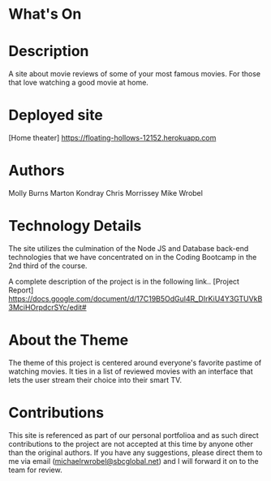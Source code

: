 # What's On

# Description

A site about movie reviews of some of your most famous movies.  For those that love watching a good movie at home.

# Deployed site

[Home theater]
https://floating-hollows-12152.herokuapp.com

# Authors

Molly Burns
Marton Kondray
Chris Morrissey
Mike Wrobel

# Technology Details

The site utilizes the culmination of the Node JS and Database back-end technologies that we have concentrated on in the Coding Bootcamp in the 2nd third of the course.

A complete description of the project is in the following link..
[Project Report]
https://docs.google.com/document/d/17C19B5OdGul4R_DIrKiU4Y3GTUVkB3MciHOrpdcrSYc/edit#

# About the Theme

The theme of this project is centered around everyone's favorite pastime of watching movies.
It ties in a list of reviewed movies with an interface that lets the user stream their choice into their smart TV. 

# Contributions

This site is referenced as part of our personal portfolioa and as such direct contributions to the project are not accepted at this time by anyone other than the original authors.  If you have any suggestions, please direct them to me via email (michaelrwrobel@sbcglobal.net) and I will forward it on to the team for review.
